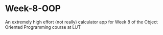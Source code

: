 # Week-8-OOP

An extremely high effort (not really) calculator app for Week 8 of the Object Oriented Programming course at LUT
